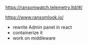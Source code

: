 https://ransomwatch.telemetry.ltd/#/

https://www.ransomlook.io/

- rewrite Admin panel in react
- containerize it
- work on middleware